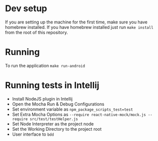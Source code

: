 # Dev setup
If you are setting up the machine for the first time, make sure you have homebrew
installed. If you have homebrew installed just run
`make install` from the root of this repository.


# Running
To run the application `make run-android`

# Running tests in Intellij
* Install NodeJS plugin in Intellij
* Open the Mocha Run & Debug Configurations
* Set environment variable as `npm_package_scripts_test=test`
* Set Extra Mocha Options as `--require react-native-mock/mock.js --require src/test/testHelper.js`
* Set Node Interpreter as the project node
* Set the Working Directory to the project root
* User interface to `bdd`
